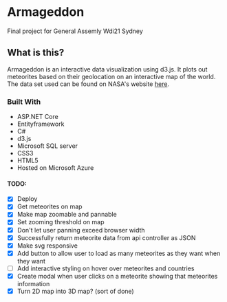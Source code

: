# Armageddon
Final project for General Assemly Wdi21 Sydney

## What is this?
Armageddon is an interactive data visualization using d3.js. It plots out meteorites based on their geolocation on an interactive map of the world. The data set used can be found on NASA's website [here](https://data.nasa.gov/Space-Science/Meteorite-Landings/gh4g-9sfh).

### Built With
- ASP.NET Core
- Entityframework
- C#
- d3.js
- Microsoft SQL server
- CSS3
- HTML5
- Hosted on Microsoft Azure

#### TODO:
- [x] Deploy
- [x] Get meteorites on map
- [x] Make map zoomable and pannable
- [x] Set zooming threshold on map
- [x] Don't let user panning exceed browser width
- [x] Successfully return meteorite data from api controller as JSON
- [x] Make svg responsive
- [x] Add button to allow user to load as many meteorites as they want when they want
- [ ] Add interactive styling on hover over meteorites and countries
- [x] Create modal when user clicks on a meteorite showing that meteorites information
- [x] Turn 2D map into 3D map? (sort of done)
